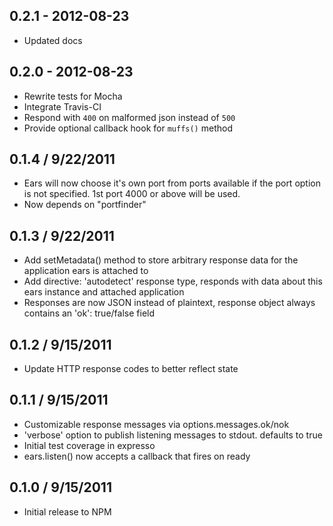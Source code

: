 ## 0.2.1 - 2012-08-23

* Updated docs

## 0.2.0 - 2012-08-23

* Rewrite tests for Mocha
* Integrate Travis-CI
* Respond with `400` on malformed json instead of `500`
* Provide optional callback hook for `muffs()` method

## 0.1.4 / 9/22/2011

* Ears will now choose it's own port from ports available if the port option is not specified. 1st port 4000 or above will be used.
* Now depends on "portfinder"

## 0.1.3 / 9/22/2011

* Add setMetadata() method to store arbitrary response data for the application ears is attached to
* Add directive: 'autodetect' response type, responds with data about this ears instance and attached application
* Responses are now JSON instead of plaintext, response object always contains an 'ok': true/false field

## 0.1.2 / 9/15/2011

* Update HTTP response codes to better reflect state

## 0.1.1 / 9/15/2011

* Customizable response messages via options.messages.ok/nok
* 'verbose' option to publish listening messages to stdout. defaults to true
* Initial test coverage in expresso
* ears.listen() now accepts a callback that fires on ready

## 0.1.0 / 9/15/2011

* Initial release to NPM